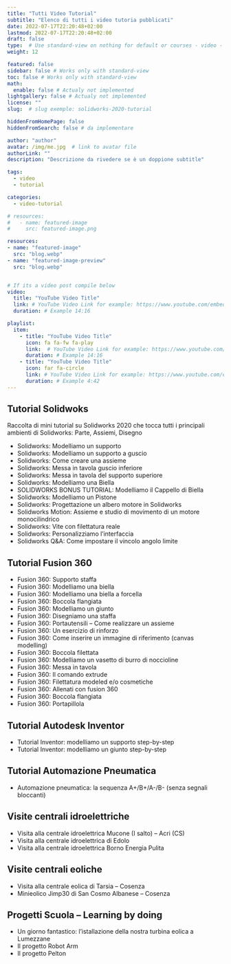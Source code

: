 ```yaml
---
title: "Tutti Video Tutorial"
subtitle: "Elenco di tutti i video tutoria pubblicati"
date: 2022-07-17T22:20:48+02:00
lastmod: 2022-07-17T22:20:48+02:00
draft: false
type:  # Use standard-view on nothing for default or courses - video - landingpage null for list view
weight: 12 

featured: false
sidebar: false # Works only with standard-view
toc: false # Works only with standard-view
math:
  enable: false # Actualy not implemented
lightgallery: false # Actualy not implemented
license: ""
slug:  # slug exemple: solidworks-2020-tutorial

hiddenFromHomePage: false
hiddenFromSearch: false # da implementare

author: "author"
avatar: /img/me.jpg  # link to avatar file
authorLink: ""
description: "Descrizione da rivedere se è un doppione subtitle"

tags:
  - video
  - tutorial

categories:
  - video-tutorial

# resources:
#   - name: featured-image
#     src: featured-image.png

resources:
- name: "featured-image"
  src: "blog.webp"
- name: "featured-image-preview"
  src: "blog.webp"


# If its a video post compile below
video:
  title: "YouTube Video Title"
  link: # YouTube Video Link for example: https://www.youtube.com/embed/taxItkTlY_0
  duration: # Example 14:16

playlist:
  item:
    - title: "YouTube Video Title"
      icon: fa fa-fw fa-play
      link:  # YouTube Video Link for example: https://www.youtube.com/embed/taxItkTlY_0
      duration: # Example 14:16
    - title: "YouTube Video Title"
      icon: far fa-circle
      link: # YouTube Video Link for example: https://www.youtube.com/embed/taxItkTlY_0
      duration: # Example 4:42
---
```


## Tutorial Solidwoks

Raccolta di mini tutorial su Solidworks 2020 che tocca tutti i principali ambienti di Solidworks: Parte, Assiemi, Disegno

- Solidworks: Modelliamo un supporto
- Solidworks: Modelliamo un supporto a guscio
- Solidworks: Come creare una assieme
- Solidworks: Messa in tavola guscio inferiore
- Solidworks: Messa in tavola del supporto superiore
- Solidworks: Modelliamo una Biella
- SOLIDWORKS BONUS TUTORIAL: Modelliamo il Cappello di Biella
- Solidworks: Modelliamo un Pistone
- Solidworks: Progettazione un albero motore in Solidworks
- Solidworks Motion: Assieme e studio di movimento di un motore monocilindrico
- Solidworks: Vite con filettatura reale
- Solidworks: Personalizziamo l’interfaccia
- Solidworks Q&A: Come impostare il vincolo angolo limite

## Tutorial Fusion 360

- Fusion 360: Supporto staffa
- Fusion 360: Modelliamo una biella
- Fusion 360: Modelliamo una biella a forcella
- Fusion 360: Boccola flangiata
- Fusion 360: Modelliamo un giunto
- Fusion 360: Disegniamo una staffa
- Fusion 360: Portautensili – Come realizzare un assieme
- Fusion 360: Un esercizio di rinforzo
- Fusion 360: Come inserire un immagine di riferimento (canvas modelling)
- Fusion 360: Boccola filettata
- Fusion 360: Modelliamo un vasetto di burro di noccioline
- Fusion 360: Messa in tavola
- Fusion 360: Il comando extrude
- Fusion 360: Filettatura modeled e/o cosmetiche
- Fusion 360: Allenati con fusion 360
- Fusion 360: Boccola flangiata
- Fusion 360: Portapillola

## Tutorial Autodesk Inventor

- Tutorial Inventor: modelliamo un supporto step-by-step
- Tutorial Inventor: modelliamo un giunto step-by-step 

## Tutorial Automazione Pneumatica

- Automazione pneumatica: la sequenza A+/B+/A-/B- (senza segnali bloccanti)

## Visite centrali idroelettriche

- Visita alla centrale idroelettrica Mucone (I salto) – Acri (CS)
- Visita alla centrale idroelettrica di Edolo
- Visita alla centrale idroelettrica Borno Energia Pulita

## Visite centrali eoliche

- Visita alla centrale eolica di Tarsia – Cosenza
- Minieolico Jimp30 di San Cosmo Albanese – Cosenza

## Progetti Scuola – Learning by doing

- Un giorno fantastico: l’istallazione della nostra turbina eolica a Lumezzane
- Il progetto Robot Arm
- Il progetto Pelton